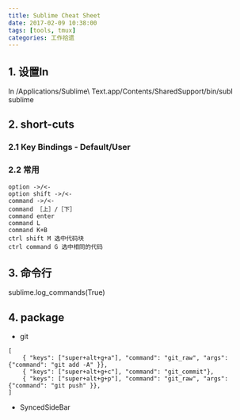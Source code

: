 ```yaml
---
title: Sublime Cheat Sheet
date: 2017-02-09 10:38:00
tags: [tools, tmux]
categories: 工作拾遗
---
```

## 1. 设置ln
ln /Applications/Sublime\ Text.app/Contents/SharedSupport/bin/subl sublime

## 2. short-cuts
### 2.1 Key Bindings - Default/User
### 2.2 常用

```
option ->/<-
option shift ->/<-
command ->/<-
command ［上］/［下］
command enter
command L
command K+B
ctrl shift M 选中代码块
ctrl command G 选中相同的代码
```
<!-- more -->

## 3. 命令行
sublime.log_commands(True)

## 4. package
- git
```
[
	{ "keys": ["super+alt+g+a"], "command": "git_raw", "args": {"command": "git add -A" }},
	{ "keys": ["super+alt+g+c"], "command": "git_commit"},
	{ "keys": ["super+alt+g+p"], "command": "git_raw", "args": {"command": "git push" }},
]
```
- SyncedSideBar
